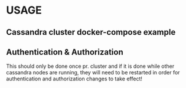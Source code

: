 USAGE
=


Cassandra cluster docker-compose example
-


Authentication & Authorization
-
This should only be done once pr. cluster and if it is done while other cassandra nodes are running, they will need to be restarted in order for authentication and authorization changes to take effect!

